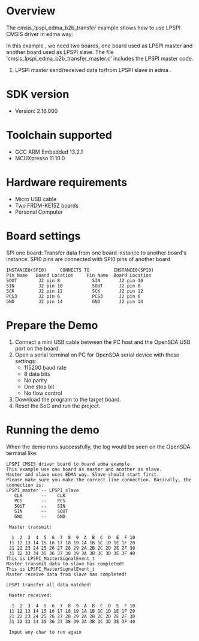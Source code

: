 Overview
========
The cmsis_lpspi_edma_b2b_transfer example shows how to use LPSPI CMSIS driver in edma way:

In this example , we need two boards, one board used as LPSPI master and another board used as LPSPI slave.
The file 'cmsis_lpspi_edma_b2b_transfer_master.c' includes the LPSPI master code.

1. LPSPI master send/received data to/from LPSPI slave in edma . 

SDK version
===========
- Version: 2.16.000

Toolchain supported
===================
- GCC ARM Embedded  13.2.1
- MCUXpresso  11.10.0

Hardware requirements
=====================
- Micro USB cable
- Two FRDM-KE15Z boards
- Personal Computer

Board settings
==============
SPI one board:
Transfer data from one board instance to another board's instance.
SPI0 pins are connected with SPI0 pins of another board
~~~~~~~~~~~~~~~~~~~~~~~~~~~~~~~~~~~~~~~~~~~~~~~~~~~~~~
INSTANCE0(SPI0)     CONNECTS TO         INSTANCE0(SPI0)
Pin Name   Board Location     Pin Name  Board Location
SOUT        J2 pin 8            SIN       J2 pin 10
SIN         J2 pin 10           SOUT      J2 pin 8
SCK         J2 pin 12           SCK       J2 pin 12
PCS3        J2 pin 6            PCS3      J2 pin 6
GND         J2 pin 14           GND       J2 pin 14
~~~~~~~~~~~~~~~~~~~~~~~~~~~~~~~~~~~~~~~~~~~~~~~~~~~~~~

Prepare the Demo
================
1.  Connect a mini USB cable between the PC host and the OpenSDA USB port on the board.
2.  Open a serial terminal on PC for OpenSDA serial device with these settings:
    - 115200 baud rate
    - 8 data bits
    - No parity
    - One stop bit
    - No flow control
3.  Download the program to the target board.
4.  Reset the SoC and run the project.

Running the demo
================
When the demo runs successfully, the log would be seen on the OpenSDA terminal like:

~~~~~~~~~~~~~~~~~~~~~~~~~~~~~~~~~~~~~~~~~~~~~~~~~~~~~~~~~~~~~~~~~~~~~~~~~~~~~~~~~~~~
LPSPI CMSIS driver board to board edma example.
This example use one board as master and another as slave.
Master and slave uses EDMA way. Slave should start first. 
Please make sure you make the correct line connection. Basically, the connection is: 
LPSPI_master -- LPSPI_slave   
   CLK       --    CLK  
   PCS       --    PCS 
   SOUT      --    SIN  
   SIN       --    SOUT 
   GND       --    GND 

 Master transmit:

  1  2  3  4  5  6  7  8  9  A  B  C  D  E  F 10
 11 12 13 14 15 16 17 18 19 1A 1B 1C 1D 1E 1F 20
 21 22 23 24 25 26 27 28 29 2A 2B 2C 2D 2E 2F 30
 31 32 33 34 35 36 37 38 39 3A 3B 3C 3D 3E 3F 40
This is LPSPI_MasterSignalEvent_t
Master transmit data to slave has completed!
This is LPSPI_MasterSignalEvent_t
Master receive data from slave has completed!
 
LPSPI transfer all data matched! 

 Master received:

  1  2  3  4  5  6  7  8  9  A  B  C  D  E  F 10
 11 12 13 14 15 16 17 18 19 1A 1B 1C 1D 1E 1F 20
 21 22 23 24 25 26 27 28 29 2A 2B 2C 2D 2E 2F 30
 31 32 33 34 35 36 37 38 39 3A 3B 3C 3D 3E 3F 40

 Input any char to run again
~~~~~~~~~~~~~~~~~~~~~~~~~~~~~~~~~~~~~~~~~~~~~~~~~~~~~~~~~~~~~~~~~~~~~~~~~~~~~~~~~~~~~
